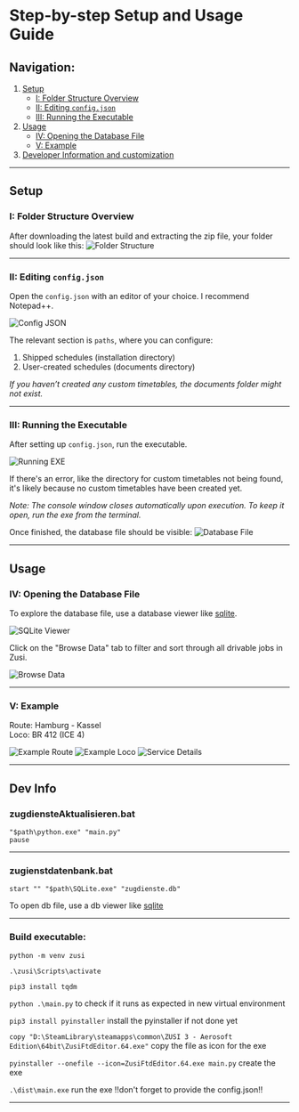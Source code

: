 
# Step-by-step Setup and Usage Guide

## Navigation:
1. [Setup](#setup)
    - [I: Folder Structure Overview](#i-folder-structure-overview)
    - [II: Editing `config.json`](#ii-editing-configjson)
    - [III: Running the Executable](#iii-running-the-executable)
2. [Usage](#usage)
    - [IV: Opening the Database File](#iv-opening-the-database-file)
    - [V: Example](#v-example)
3. [Developer Information and customization](#dev-info)

---

## Setup

### I: Folder Structure Overview
After downloading the latest build and extracting the zip file, your folder should look like this:
![Folder Structure](https://i.imgur.com/agk5WrX.png)

---

### II: Editing `config.json`
Open the `config.json` with an editor of your choice. I recommend Notepad++.

![Config JSON](https://i.imgur.com/UbfBd35.png)

The relevant section is `paths`, where you can configure:
1. Shipped schedules (installation directory)
2. User-created schedules (documents directory)

_If you haven’t created any custom timetables, the documents folder might not exist._

---

### III: Running the Executable
After setting up `config.json`, run the executable.

![Running EXE](https://i.imgur.com/hNbEts5.png)

If there's an error, like the directory for custom timetables not being found, it's likely because no custom timetables have been created yet.

_Note: The console window closes automatically upon execution. To keep it open, run the exe from the terminal._

Once finished, the database file should be visible:
![Database File](https://i.imgur.com/QbnYmn1.png)

---

## Usage

### IV: Opening the Database File
To explore the database file, use a database viewer like [sqlite](https://sqlitebrowser.org/dl/).

![SQLite Viewer](https://i.imgur.com/yXwCSo8.png)

Click on the "Browse Data" tab to filter and sort through all drivable jobs in Zusi.

![Browse Data](https://i.imgur.com/RN1d3Kv.png)

---

### V: Example

Route: Hamburg - Kassel  
Loco: BR 412 (ICE 4)

![Example Route](https://i.imgur.com/ph5xlK6.png)
![Example Loco](https://i.imgur.com/RXm0UjN.png)
![Service Details](https://i.imgur.com/kXYdglS.png)

---

## Dev Info

### zugdiensteAktualisieren.bat

```
"$path\python.exe" "main.py"
pause

```
---
### zugienstdatenbank.bat

```
start "" "$path\SQLite.exe" "zugdienste.db"
```

To open db file, use a db viewer like [sqlite](https://sqlitebrowser.org/dl/)

---

### Build executable:

`python -m venv zusi`

`.\zusi\Scripts\activate`

`pip3 install tqdm`

`python .\main.py` to check if it runs as expected in new virtual environment

`pip3 install pyinstaller` install the pyinstaller if not done yet

`copy "D:\SteamLibrary\steamapps\common\ZUSI 3 - Aerosoft Edition\64bit\ZusiFtdEditor.64.exe"` copy the file as icon for the exe

`pyinstaller --onefile --icon=ZusiFtdEditor.64.exe main.py` create the exe

`.\dist\main.exe` run the exe !!don't forget to provide the config.json!!

---
